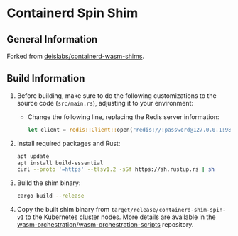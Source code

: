 # Containerd Spin Shim

## General Information

Forked from [deislabs/containerd-wasm-shims](https://github.com/deislabs/containerd-wasm-shims).

## Build Information

1. Before building, make sure to do the following customizations to the source code (`src/main.rs`), adjusting it to your environment:

    - Change the following line, replacing the Redis server information:

        ```rust
        let client = redis::Client::open("redis://:password@127.0.0.1:9898?db=0");
        ```

2. Install required packages and Rust:

    ```bash
    apt update
    apt install build-essential
    curl --proto '=https' --tlsv1.2 -sSf https://sh.rustup.rs | sh
    ```

3. Build the shim binary:

    ```bash
    cargo build --release
    ```

4. Copy the built shim binary from `target/release/containerd-shim-spin-v1` to the Kubernetes cluster nodes. More details are available in the [wasm-orchestration/wasm-orchestration-scripts](https://gitlab.com/wasm-orchestration/wasm-orchestration-scripts) repository.